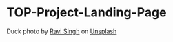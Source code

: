# TOP-Project-Landing-Page

Duck photo by <a href="https://unsplash.com/@ravishekharsingh?utm_source=unsplash&utm_medium=referral&utm_content=creditCopyText">Ravi Singh</a> on <a href="https://unsplash.com/s/photos/duck?utm_source=unsplash&utm_medium=referral&utm_content=creditCopyText">Unsplash</a>
  